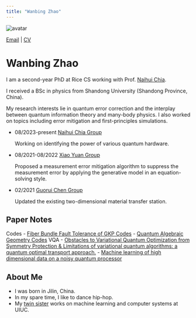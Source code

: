 ```yaml
---
title: "Wanbing Zhao"
---
```


![avatar](https://raw.github.com/wanbingzhao/wanbingzhao.github.io/main/wbzhao.jpg)

[Email](https://mail.google.com/mail/u/0/?fs=1&tf=cm&source=mailto&to=wz56@rice.edu) \| [CV](https://drive.google.com/file/d/1pvTxHO25DR8mjDrcLcGiblrot65CftQ8/view?usp=sharing)

# Wanbing Zhao

I am a second-year PhD at Rice CS working with Prof. [Naihui Chia](https://sites.google.com/view/naihuichia).  

I received a BSc in physics from Shandong University (Shandong Province, China). 

<!-- have been lucky to be advised by Guofu Xu in [Dianmin Tong](https://www.researchgate.net/profile/Dianmin-Tong)'s group at Shandong University.

I've also visited [Guorui Chen](https://scholar.google.com/citations?user=1vAbo0oAAAAJ&hl=zh-CN)'s group at Shanhai Jiaotong University, and [Xiao Yuan](http://cfcs.pku.edu.cn/english/people/faculty/xiaoyuan/index.htm)'s group at Peking University. -->

My research interests lie in quantum error correction and the interplay between quantum information theory and many-body physics. I also worked on topics including error mitigation and first-principles simulations. <!--My motivation is to xxx.--> 

<!--## News-->

<!-- - [March 2021]-->

<!-- ## Publications

- [Theoretical study on the electronic structures and transport properties of Ti<sub>32-x</sub>Hf<sub>x</sub>Ni32Sn<sub>32-y</sub>Sb<sub>y</sub>half-Heusler compounds.](https://www.sciencedirect.com/science/article/abs/pii/S092145262030394X)

  Zhao, L., Wang, J., **Zhao, W.**, Wang, Q., Li, J., Liu, J., Wang, C.

  Physica B: Condensed Matter, 2020

## Research
<!--- 06/2022-present  [Daniel Lidar Group](http://qserver.usc.edu/blog/2016/02/daniel-lidar/) 

     Investigating a new quantum algorithm - quantum annealer with a driver made out of long-range interactions.!-->
- 08/2023-present [Naihui Chia Group](https://sites.google.com/view/naihuichia)

    Working on identifying the power of various quantum hardware.
  
<!-- 03/2022-05/2022  [Guofu Xu](https://faculty.sdu.edu.cn/xuguofu/en/lwcg/662813/list/index.htm)
  
     Studied the efficiency of quantum error mitigation strategies.!-->

- 08/2021-08/2022  [Xiao Yuan Group](http://cfcs.pku.edu.cn/english/people/faculty/xiaoyuan/index.htm)
  
     Proposed a measurement error mitigation algorithm to suppress the measurement error by applying the generative model in an equation-solving style.

- 02/2021    [Guorui Chen Group](https://2d.sjtu.edu.cn/)

     Updated the existing two-dimensional material transfer station.

<!-- - 09/2019-09/2020  [Lanling Zhao Group](https://faculty.sdu.edu.cn/zhaolanling/en/index.htm)

     Studied the electronic structures and transport properties of thermoelectric materials using density-functional theory (DFT).

## Papers
- Measurement Error Mitigation with Neural Networks (in preparation)
- [The Influence of Music](https://drive.google.com/file/d/1dKUXeIqX75Y9yWAdef0moNYm0CAfDTKB/view?usp=sharing)-->

## Paper Notes
Codes - [Fiber Bundle Fault Tolerance of GKP Codes](https://drive.google.com/file/d/1eagWrIsXtD-SJ7-Mk-iormJfQEdo7QpV/view?usp=sharing)
      - [Quantum Algebraic Geometry Codes](https://drive.google.com/file/d/1xbadj8NQ-0Zn9qpHrv_118O6B7WEiqSY/view?usp=sharing)
VQA - [Obstacles to Variational Quantum Optimization from Symmetry Protection & Limitations of variational quantum algorithms: a quantum optimal transport approach.](https://drive.google.com/file/d/1SxPj4pmdnQABgFffW5wIwj5GTCxSwite/view?usp=sharing)
    - [Machine learning of high dimensional data on a noisy quantum processor](https://drive.google.com/file/d/1JVrfIe8dcfMQ08WaThREQ1kFX8U85mvP/view?usp=sharing)

## About Me

- I was born in Jilin, China.
- In my spare time, I like to dance hip-hop.
- My [twin sister](https://wy-go.github.io) works on machine learning and computer systems at UIUC.
